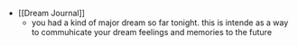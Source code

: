 - [[Dream Journal]]
	- you had a kind of major dream so far tonight. this is intende as a way to commuhicate your dream feelings and memories to the future